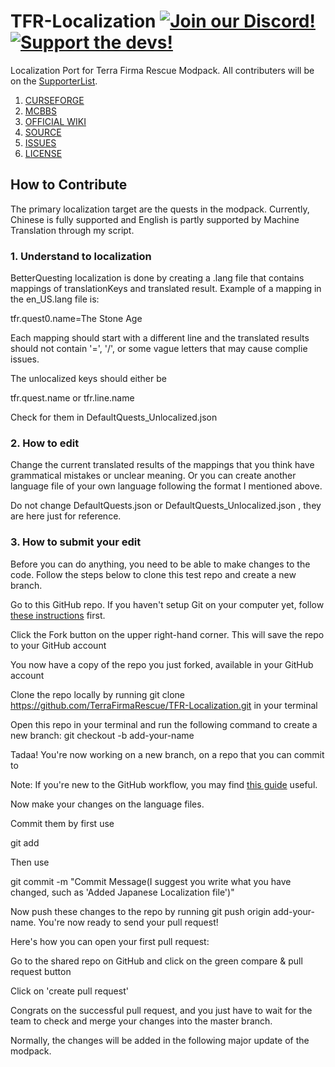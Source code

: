 # TFR-Localization  [![Join our Discord!](https://img.shields.io/badge/Discord-Join%20Us-blue)](https://discord.gg/BWn6E94) [![Support the devs!](https://img.shields.io/badge/Patreon-Support-orange.svg?style=flat-square)](https://www.patreon.com/TeamMoeg)

Localization Port for Terra Firma Rescue Modpack. All contributers will be on the [SupporterList](https://github.com/TerraFirmaRescue/TerraFirma-Rescue-Modpack/blob/master/supporterlist.txt). 

1. [CURSEFORGE](https://www.curseforge.com/minecraft/modpacks/terrafirma-rescue)
2. [MCBBS](https://www.mcbbs.net/thread-977365-1-1.html)
3. [OFFICIAL WIKI](http://www.terrafirmarescue.com:11004/)
4. [SOURCE](https://github.com/TerraFirmaRescue/TerraFirma-Rescue-Modpack)
5. [ISSUES](https://github.com/TerraFirmaRescue/TerraFirma-Rescue-Modpack/issues)
6. [LICENSE](https://github.com/TerraFirmaRescue/TerraFirma-Rescue-Modpack/blob/master/LICENSE)

## How to Contribute

The primary localization target are the quests in the modpack. Currently, Chinese is fully supported and English is partly supported by Machine Translation through my script. 

### 1. Understand to localization

BetterQuesting localization is done by creating a .lang file that contains mappings of translationKeys and translated result. Example of a mapping in the en_US.lang file is:

tfr.quest0.name=The Stone Age

Each mapping should start with a different line and the translated results should not contain '=', '/', or some vague letters that may cause complie issues.

The unlocalized keys should either be 

tfr.quest<non-negative integer>.name or tfr.line<non-negative integer>.name

Check for them in DefaultQuests_Unlocalized.json

### 2. How to edit

Change the current translated results of the mappings that you think have grammatical mistakes or unclear meaning. Or you can create another language file of your own language following the format I mentioned above.

Do not change DefaultQuests.json or DefaultQuests_Unlocalized.json , they are here just for reference. 

### 3. How to submit your edit

Before you can do anything, you need to be able to make changes to the code. Follow the steps below to clone this test repo and create a new branch.


Go to this GitHub repo. If you haven't setup Git on your computer yet, follow [these instructions](https://help.github.com/articles/set-up-git) first.

Click the Fork button on the upper right-hand corner. This will save the repo to your GitHub account


You now have a copy of the repo you just forked, available in your GitHub account

Clone the repo locally by running git clone https://github.com/TerraFirmaRescue/TFR-Localization.git in your terminal

Open this repo in your terminal and run the following command to create a new branch: git checkout -b add-your-name


Tadaa! You're now working on a new branch, on a repo that you can commit to

Note: If you're new to the GitHub workflow, you may find [this guide](https://guides.github.com/introduction/flow/index.html) useful.

Now make your changes on the language files. 

Commit them by first use

git add <filename>

Then use 

git commit -m "Commit Message(I suggest you write what you have changed, such as 'Added Japanese Localization file')"

Now push these changes to the repo by running git push origin add-your-name. You're now ready to send your pull request!


Here's how you can open your first pull request:

Go to the shared repo on GitHub and click on the green compare & pull request button

Click on 'create pull request'


Congrats on the successful pull request, and you just have to wait for the team to check and merge your changes into the master branch.

Normally, the changes will be added in the following major update of the modpack. 
